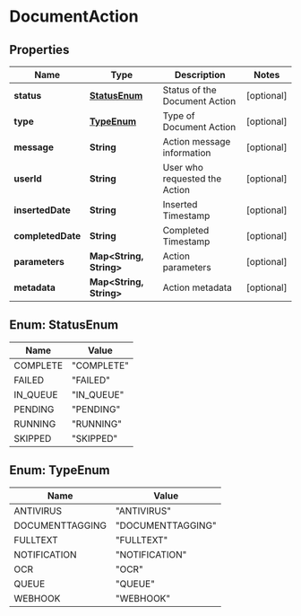 

# DocumentAction


## Properties

| Name | Type | Description | Notes |
|------------ | ------------- | ------------- | -------------|
|**status** | [**StatusEnum**](#StatusEnum) | Status of the Document Action |  [optional] |
|**type** | [**TypeEnum**](#TypeEnum) | Type of Document Action |  [optional] |
|**message** | **String** | Action message information |  [optional] |
|**userId** | **String** | User who requested the Action |  [optional] |
|**insertedDate** | **String** | Inserted Timestamp |  [optional] |
|**completedDate** | **String** | Completed Timestamp |  [optional] |
|**parameters** | **Map&lt;String, String&gt;** | Action parameters |  [optional] |
|**metadata** | **Map&lt;String, String&gt;** | Action metadata |  [optional] |



## Enum: StatusEnum

| Name | Value |
|---- | -----|
| COMPLETE | &quot;COMPLETE&quot; |
| FAILED | &quot;FAILED&quot; |
| IN_QUEUE | &quot;IN_QUEUE&quot; |
| PENDING | &quot;PENDING&quot; |
| RUNNING | &quot;RUNNING&quot; |
| SKIPPED | &quot;SKIPPED&quot; |



## Enum: TypeEnum

| Name | Value |
|---- | -----|
| ANTIVIRUS | &quot;ANTIVIRUS&quot; |
| DOCUMENTTAGGING | &quot;DOCUMENTTAGGING&quot; |
| FULLTEXT | &quot;FULLTEXT&quot; |
| NOTIFICATION | &quot;NOTIFICATION&quot; |
| OCR | &quot;OCR&quot; |
| QUEUE | &quot;QUEUE&quot; |
| WEBHOOK | &quot;WEBHOOK&quot; |



